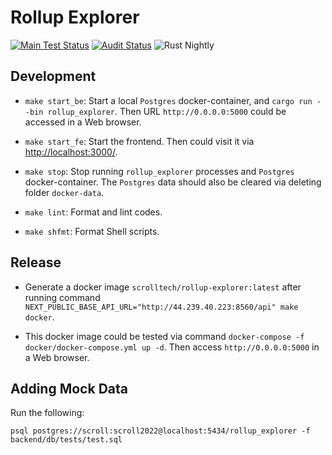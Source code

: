 # Rollup Explorer

[![Main Test Status][test-image]][test-link]
[![Audit Status][audit-image]][audit-link]
![Rust Nightly][rustc-image]

## Development

- `make start_be`: Start a local `Postgres` docker-container, and `cargo run --bin rollup_explorer`. Then URL `http://0.0.0.0:5000` could be accessed in a Web browser.

- `make start_fe`: Start the frontend. Then could visit it via [http://localhost:3000/](http://localhost:3000/).

- `make stop`: Stop running `rollup_explorer` processes and `Postgres` docker-container. The `Postgres` data should also be cleared via deleting folder `docker-data`.

- `make lint`: Format and lint codes.

- `make shfmt`: Format Shell scripts.


## Release

- Generate a docker image `scrolltech/rollup-explorer:latest` after running command `NEXT_PUBLIC_BASE_API_URL="http://44.239.40.223:8560/api" make docker`.

- This docker image could be tested via command `docker-compose -f docker/docker-compose.yml up -d`. Then access `http://0.0.0.0:5000` in a Web browser.

[//]: # "badges"
[audit-image]: https://github.com/scroll-tech/rollup_explorer/actions/workflows/audit.yml/badge.svg
[audit-link]: https://github.com/scroll-tech/rollup_explorer/actions/workflows/audit.yml
[rustc-image]: https://img.shields.io/badge/rustc-nightly-blue.svg
[test-image]: https://github.com/scroll-tech/rollup_explorer/actions/workflows/test.yml/badge.svg
[test-link]: https://github.com/scroll-tech/rollup_explorer/actions/workflows/test.yml

## Adding Mock Data

Run the following: 

`psql postgres://scroll:scroll2022@localhost:5434/rollup_explorer -f backend/db/tests/test.sql`
